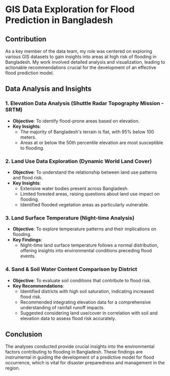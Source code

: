 # GIS Data Exploration for Flood Prediction in Bangladesh

## Contribution

As a key member of the data team, my role was centered on exploring various GIS datasets to gain insights into areas at high risk of flooding in Bangladesh. My work involved detailed analysis and visualization, leading to actionable recommendations crucial for the development of an effective flood prediction model.

## Data Analysis and Insights

### 1. Elevation Data Analysis (Shuttle Radar Topography Mission - SRTM)
- **Objective**: To identify flood-prone areas based on elevation.
- **Key Insights**:
    - The majority of Bangladesh's terrain is flat, with 95% below 100 meters.
    - Areas at or below the 50th percentile elevation are most susceptible to flooding.

### 2. Land Use Data Exploration (Dynamic World Land Cover)
- **Objective**: To understand the relationship between land use patterns and flood risk.
- **Key Insights**:
    - Extensive water bodies present across Bangladesh.
    - Limited forested areas, raising questions about land use impact on flooding.
    - Identified flooded vegetation areas as particularly vulnerable.

### 3. Land Surface Temperature (Night-time Analysis)
- **Objective**: To explore temperature patterns and their implications on flooding.
- **Key Findings**: 
    - Night-time land surface temperature follows a normal distribution, offering insights into environmental conditions preceding flood events.

### 4. Sand & Soil Water Content Comparison by District
- **Objective**: To evaluate soil conditions that contribute to flood risk.
- **Key Recommendations**:
    - Identified districts with high soil saturation, indicating increased flood risk.
    - Recommended integrating elevation data for a comprehensive understanding of rainfall runoff impacts.
    - Suggested considering land use/cover in correlation with soil and elevation data to assess flood risk accurately.

## Conclusion
The analyses conducted provide crucial insights into the environmental factors contributing to flooding in Bangladesh. These findings are instrumental in guiding the development of a predictive model for flood occurrence, which is vital for disaster preparedness and management in the region.

